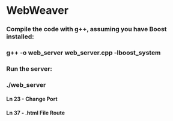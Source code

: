 # WebWeaver

### Compile the code with g++, assuming you have Boost installed:
### g++ -o web_server web_server.cpp -lboost_system
### Run the server:
### ./web_server

#### Ln 23 - Change Port
#### Ln 37 - .html File Route